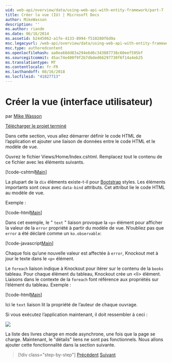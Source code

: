 ```yaml
---
uid: web-api/overview/data/using-web-api-with-entity-framework/part-7
title: Créer la vue (IU) | Microsoft Docs
author: MikeWasson
description: ''
ms.author: riande
ms.date: 06/16/2014
ms.assetid: b2445062-a1fe-4133-8994-f510280f6d9a
msc.legacyurl: /web-api/overview/data/using-web-api-with-entity-framework/part-7
msc.type: authoredcontent
ms.openlocfilehash: aa0ea68dd83a294e6d6c343887738c60eef595bf
ms.sourcegitcommit: 45ac74e400f9f2b7dbded66297730f6f14a4eb25
ms.translationtype: MT
ms.contentlocale: fr-FR
ms.lasthandoff: 08/16/2018
ms.locfileid: "41827713"
---
```

<a name="create-the-view-ui"></a>Créer la vue (interface utilisateur)
====================
par [Mike Wasson](https://github.com/MikeWasson)

[Télécharger le projet terminé](https://github.com/MikeWasson/BookService)

Dans cette section, vous allez démarrer définir le code HTML de l’application et ajouter une liaison de données entre le code HTML et le modèle de vue.

Ouvrez le fichier Views/Home/Index.cshtml. Remplacez tout le contenu de ce fichier avec les éléments suivants.

[!code-cshtml[Main](part-7/samples/sample1.cshtml)]

La plupart de la `div` éléments existe-t-il pour [Bootstrap](http://getbootstrap.com/) styles. Les éléments importants sont ceux avec `data-bind` attributs. Cet attribut lie le code HTML au modèle de vue.

Exemple :

[!code-html[Main](part-7/samples/sample2.html)]

Dans cet exemple, le &quot; `text` &quot; liaison provoque la `<p>` élément pour afficher la valeur de la `error` propriété à partir du modèle de vue. N’oubliez pas que `error` a été déclaré comme un `ko.observable`:

[!code-javascript[Main](part-7/samples/sample3.js)]

Chaque fois qu’une nouvelle valeur est affectée à `error`, Knockout met à jour le texte dans le `<p>` élément.

Le `foreach` liaison indique à Knockout pour itérer sur le contenu de la `books` tableau. Pour chaque élément du tableau, Knockout crée un &lt;li&gt; élément. Liaisons dans le contexte de la `foreach` font référence aux propriétés sur l’élément du tableau. Exemple :

[!code-html[Main](part-7/samples/sample4.html)]

Ici le `text` liaison lit la propriété de l’auteur de chaque ouvrage.

Si vous exécutez l’application maintenant, il doit ressembler à ceci :

![](part-7/_static/image1.png)

La liste des livres charge en mode asynchrone, une fois que la page se charge. Maintenant, le &quot;détails&quot; liens ne sont pas fonctionnels. Nous allons ajouter cette fonctionnalité dans la section suivante.

> [!div class="step-by-step"]
> [Précédent](part-6.md)
> [Suivant](part-8.md)
